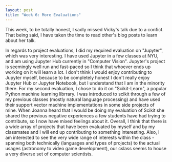 ```yaml
---
layout: post
title: "Week 6: More Evaluations"
---
```


This week, to be totally honest, I sadly missed Vicky's talk due to a confict. That being said, I have taken the time to read other's blog posts to learn about her talk.

In regards to project evaluations, I did my required evaluation on "Jupyter", which was very interesting. I have used Jupyter in a few classes at NYU, and am using Jupyter Hub currently in "Computer Vision". Jupyter's project is seemingly well run and fast-paced so I think that whoever ends up working on it will learn a lot. I don't think I would enjoy contributing to Jupyter myself, because to be completely honest I don't really enjoy Jupyter Hub or Jupyter Notebook, but I understand that I am in the minority there. For my second evaluation, I chose to do it on "Scikit-Learn", a popular Python machine learning librrary. I was introduced to scikit through a few of my previous classes (mostly natural language processing) and have used their support vector machine implementations in some side projects of mine. When Joanna heard that I would be doing my evaluation of Scikit she shared the previous negative experiences a few students have had trying to contribute, so I now have mixed feelings about it. Overall, I think that there is a wide array of projects that have been evaluated by myself and by my classmates and I will end up contributing to something interesting. Also, I am interested to see the very wide range of interests within the class - spanning both technically (languages and types of projects) to the actual usages (astronomy to video game development), our cslass seems to house a very diverse set of computer scientists.